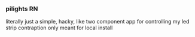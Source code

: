 ### pilights RN
literally just a simple, hacky, like two component app for controlling my led strip contraption
only meant for local install